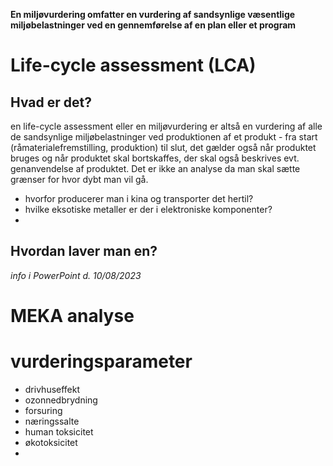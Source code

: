 **En miljøvurdering omfatter en vurdering af sandsynlige væsentlige miljøbelastninger ved en gennemførelse af en plan eller et program**

# Life-cycle assessment (LCA)

## Hvad er det?
en life-cycle assessment eller en miljøvurdering er altså en vurdering af alle de sandsynlige miljøbelastninger ved produktionen af et produkt - fra start (råmaterialefremstilling, produktion) til slut, det gælder også når produktet bruges og når produktet skal bortskaffes, der skal også beskrives evt. genanvendelse af produktet. Det er ikke an analyse da man skal sætte grænser for hvor dybt man vil gå.

- hvorfor producerer man i kina og transporter det hertil?
- hvilke eksotiske metaller er der i elektroniske komponenter?
- 
## Hvordan laver man en?
_info i PowerPoint d. 10/08/2023_

# MEKA analyse


# vurderingsparameter
- drivhuseffekt 
- ozonnedbrydning
- forsuring
- næringssalte 
- human toksicitet 
- økotoksicitet
- 

